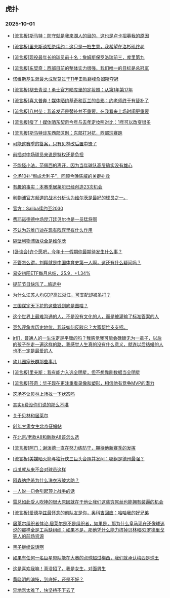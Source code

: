 ## 虎扑 
### 2025-10-01

+ [[流言板]斯马特：防守就是我来湖人的目的，这也是卢卡招募我的原因](https://bbs.hupu.com/635007405.html)

+ [[流言板]里夫斯谈拒绝续约：这只是一桩生意，我希望在洛杉矶终老](https://bbs.hupu.com/635007323.html)

+ [[流言板]现役最年长的球员前十名：詹姆斯保罗洛瑞前三，库里第九](https://bbs.hupu.com/635006419.html)

+ [[流言板]东契奇：西部目前的整体实力很强，我们唯一的目标是总冠军](https://bbs.hupu.com/635007472.html)

+ [诺维斯基生涯最大成就莫过于11年击败巅峰詹姆斯夺冠](https://bbs.hupu.com/635006697.html)

+ [[流言板]褪去青涩！勇士官方晒库里的定妆照：从第1年️第17年](https://bbs.hupu.com/635007859.html)

+ [[流言板]喜大普奔！媒体晒约基奇和瓦兰的合影：约老师终于有替补了](https://bbs.hupu.com/635007838.html)

+ [[流言板]八村垒：我首发还是替补并不重要，在我看来上场时间更重要](https://bbs.hupu.com/635006128.html)

+ [[流言板]瘦了！媒体晒东契奇今年与去年定妆照对比：1年可以改变很多](https://bbs.hupu.com/635008261.html)

+ [[流言板]斯马特谈东西部区别：东部打对抗，西部玩赛跑](https://bbs.hupu.com/635007805.html)

+ [可能这赛季的答案，只有贝林改后置中锋了](https://bbs.hupu.com/635005227.html)

+ [前插对中场球员来说是特权还是负担](https://bbs.hupu.com/635002534.html)

+ [不能怪小法，范佩西的离开，因为当年球队高层确实没有雄心](https://bbs.hupu.com/635005451.html)

+ [全场10扑“燃成舍利子”，回顾今晚陈威的关键扑救](https://bbs.hupu.com/635007043.html)

+ [有趣的事实：本赛季居莱尔已经创造23次机会](https://bbs.hupu.com/635006050.html)

+ [利物浦官方频道的战术分析认为维尔茨是最好的球员之一。](https://bbs.hupu.com/635002242.html)

+ [官方：Saliba续约至2030](https://bbs.hupu.com/635005194.html)

+ [费耶诺德德中场昆汀廷贝尔也是一员猛将啊](https://bbs.hupu.com/635004625.html)

+ [不认为苏维门迪在现有阵容里有什么作用](https://bbs.hupu.com/635002753.html)

+ [隔壁利物浦版块全是维尔茨](https://bbs.hupu.com/635003208.html)

+ [[卧谈会]许个愿吧，今年十一假期你最期待发生什么事？](https://bbs.hupu.com/635006944.html)

+ [不管怎么讲，刘翔就是中国体育史第一人啊，这还有什么疑问吗？](https://bbs.hupu.com/635006215.html)

+ [易安初阳ETF每月总结，25.9，+1.34%](https://bbs.hupu.com/635007084.html)

+ [提前节日快乐了…旅途中](https://bbs.hupu.com/635007906.html)

+ [为什么江苏人均GDP高过浙江，可支配却被吊打？](https://bbs.hupu.com/635006821.html)

+ [三国谋定天下花的这些钱到底是图啥？](https://bbs.hupu.com/635006022.html)

+ [这个世界上最难沟通的人，不是没有文化的人，而是被灌输了标准答案的人](https://bbs.hupu.com/635006790.html)

+ [豆包评詹库历史地位，我该如何反驳它？大家帮忙支支招。](https://bbs.hupu.com/635007802.html)

+ [jr们，普通人的一生注定是平庸的吗？我感觉我可能会碌碌无为一辈子，以后的孩子在走一遍这样的路，我感觉人生真的没有什么意义，就连以后结婚的人也不一定是最爱的人](https://bbs.hupu.com/635006528.html)

+ [幼儿园家长群那些事儿](https://bbs.hupu.com/635008102.html)

+ [[流言板]里夫斯：我有能力入选全明星，但不想靠刷数据当全明星](https://bbs.hupu.com/635008718.html)

+ [[流言板]芬奇：华子现在更注重看录像和塑形，相信他有竞争MVP的潜力](https://bbs.hupu.com/635006881.html)

+ [这场不让贝林上场找一下状态吗](https://bbs.hupu.com/635008651.html)

+ [其实b费没你们说的那么不堪](https://bbs.hupu.com/635002914.html)

+ [关于贝林和居莱尔](https://bbs.hupu.com/635008105.html)

+ [91年甘肃女生北京征婚帖](https://bbs.hupu.com/635008220.html)

+ [在北京/老款A8和新款A8该怎么选](https://bbs.hupu.com/635007645.html)

+ [[流言板]阿门：谢泼德一直在努力练防守，期待他新赛季的发挥](https://bbs.hupu.com/635007634.html)

+ [[流言板]美媒晒火箭与独行侠三巨头合照并发问：哪组是德州最强？](https://bbs.hupu.com/635008420.html)

+ [瓜瓜就从来不会对球员这样](https://bbs.hupu.com/635004686.html)

+ [阿森纳绝杀为什么洗衣液破大防？](https://bbs.hupu.com/635003545.html)

+ [一人说一句会引起顶上战争的话](https://bbs.hupu.com/635007205.html)

+ [雷总如此受人吹捧的很大原因就在于他让我们这些穷屌丝也能拥有装逼的机会](https://bbs.hupu.com/635007433.html)

+ [[流言板]爱德华兹最怀念的前队友是你，奥科吉回应：哈哈我的好兄弟](https://bbs.hupu.com/635008348.html)

+ [居莱尔组织者悖论:居莱尔是不是组织者，如果是，那为什么皇马现在还像球迷说的那样全是工兵缺组织；如果不是，那他凭什么能力挤掉贝林和82罗德里戈等人的前场资源](https://bbs.hupu.com/635004180.html)

+ [黑子继续说话啊](https://bbs.hupu.com/635009667.html)

+ [如果有任何一名巨星带队能在大赛的点球超过梅西，我们就承认梅西是球王](https://bbs.hupu.com/635009123.html)

+ [这是喜欢我嘛！真没招了，我是女生，对面男生](https://bbs.hupu.com/635008097.html)

+ [黄晓明的演技，到底好，还是不好？](https://bbs.hupu.com/635008807.html)

+ [异地恋太难了，快坚持不下去了](https://bbs.hupu.com/635008304.html)

